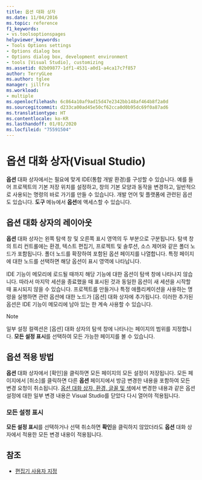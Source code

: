 ```yaml
---
title: 옵션 대화 상자
ms.date: 11/04/2016
ms.topic: reference
f1_keywords:
- vs.toolsoptionspages
helpviewer_keywords:
- Tools Options settings
- Options dialog box
- Options dialog box, development environment
- tools [Visual Studio], customizing
ms.assetid: 02b09877-1df1-4531-a0d1-a4ca17c7f857
author: TerryGLee
ms.author: tglee
manager: jillfra
ms.workload:
- multiple
ms.openlocfilehash: 6c864a10af9ad15d47e2342bb148af464b8f2a0d
ms.sourcegitcommit: d233ca00ad45e50cf62cca0d0b95dc69f0a87ad6
ms.translationtype: HT
ms.contentlocale: ko-KR
ms.lasthandoff: 01/01/2020
ms.locfileid: "75591504"
---
```

# <a name="options-dialog-box-visual-studio"></a>옵션 대화 상자(Visual Studio)

**옵션** 대화 상자에서는 필요에 맞게 IDE(통합 개발 환경)를 구성할 수 있습니다. 예를 들어 프로젝트의 기본 저장 위치를 설정하고, 창의 기본 모양과 동작을 변경하고, 일반적으로 사용되는 명령의 바로 가기를 만들 수 있습니다. 개발 언어 및 플랫폼에 관련된 옵션도 있습니다. **도구** 메뉴에서 **옵션**에 액세스할 수 있습니다.

## <a name="layout-of-the-options-dialog-box"></a>옵션 대화 상자의 레이아웃

**옵션** 대화 상자는 왼쪽 탐색 창 및 오른쪽 표시 영역의 두 부분으로 구분됩니다. 탐색 창의 트리 컨트롤에는 환경, 텍스트 편집기, 프로젝트 및 솔루션, 소스 제어와 같은 폴더 노드가 포함됩니다. 폴더 노드를 확장하여 포함된 옵션 페이지를 나열합니다. 특정 페이지에 대한 노드를 선택하면 해당 옵션이 표시 영역에 나타납니다.

IDE 기능이 메모리에 로드될 때까지 해당 기능에 대한 옵션이 탐색 창에 나타나지 않습니다. 따라서 마지막 세션을 종료했을 때 표시된 것과 동일한 옵션이 새 세션을 시작할 때 표시되지 않을 수 있습니다. 프로젝트를 만들거나 특정 애플리케이션을 사용하는 명령을 실행하면 관련 옵션에 대한 노드가 [옵션] 대화 상자에 추가됩니다. 이러한 추가된 옵션은 IDE 기능이 메모리에 남아 있는 한 계속 사용할 수 있습니다.

> [!NOTE]
> 일부 설정 컬렉션은 [옵션] 대화 상자의 탐색 창에 나타나는 페이지의 범위를 지정합니다. **모든 설정 표시**를 선택하여 모든 가능한 페이지를 볼 수 있습니다.

## <a name="how-options-are-applied"></a>옵션 적용 방법

**옵션** 대화 상자에서 [확인]을 클릭하면 모든 페이지의 모든 설정이 저장됩니다. 모든 페이지에서 [취소]를 클릭하면 다른 **옵션** 페이지에서 방금 변경한 내용을 포함하여 모든 변경 요청이 취소됩니다. [옵션 대화 상자, 환경, 글꼴 및 색](../../ide/reference/fonts-and-colors-environment-options-dialog-box.md)에서 변경한 내용과 같은 옵션 설정에 대한 일부 변경 내용은 Visual Studio를 닫았다 다시 열어야 적용됩니다.

### <a name="show-all-settings"></a>모든 설정 표시

**모든 설정 표시**를 선택하거나 선택 취소하면 **확인**을 클릭하지 않았더라도 **옵션** 대화 상자에서 적용한 모든 변경 내용이 적용됩니다.

## <a name="see-also"></a>참조

- [편집기 사용자 지정](../how-to-change-text-case-in-the-editor.md)
